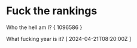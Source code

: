 # Fuck the rankings

Who the hell am I?
{ 1096586 }

What fucking year is it?
[ 2024-04-21T08:20:00Z ]

